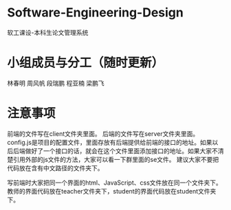 # Software-Engineering-Design
软工课设-本科生论文管理系统
# 小组成员与分工（随时更新）
林春明
周风帆
段瑞鹏
程亚楠
梁鹏飞
# 注意事项
前端的文件写在client文件夹里面。
后端的文件写在server文件夹里面。
config.js是项目的配置文件，里面存放有后端提供给前端的接口的地址。如果以后后端做好了一个接口的话，就会在这个文件里面添加接口的地址。如果大家不清楚引用外部的js文件的方法，大家可以看一下群里面的se文件。
建议大家不要把代码放在含有中文路径的文件夹下。

写前端时大家把同一个界面的html、JavaScript、css文件放在同一个文件夹下。
教师的界面代码放在teacher文件夹下，student的界面代码放在student文件夹下。
